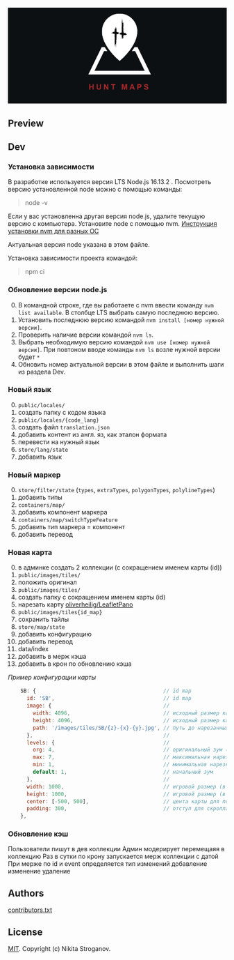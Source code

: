 ![LOGO](public/images/media/logo-dark-text-870x390.png)

## Preview

## Dev

### Установка зависимости

В разработке используется версия LTS Node.js 16.13.2 .
Посмотреть версию установленной node можно с помощью команды:

> node -v

Если у вас установленна другая версия node.js, удалите текущую версию с компьютера. Установите node c помощью nvm.
[Инструкция установки nvm для разных ОС ](https://github.com/nvm-sh/nvm#node-version-manager---)

Актуальная версия node указана в этом файле.

Установка зависимости проекта командой:

> npm ci

### Обновление версии node.js

0. В командной строке, где вы работаете с nvm ввести команду `nvm list available`. В столбце LTS выбрать самую последнюю версию.
1. Установить последнюю версию командой `nvm install [номер нужной версии]`.
2. Проверить наличие версии командой `nvm ls`.
3. Выбрать необходимую версию командой `nvm use [номер нужной версии]`. При повтоном вводе команды `nvm ls` возле нужной версии будет `*`
4. Обновить номер актуальной версии в этом файле и выполнить шаги из раздела Dev.

### Новый язык

0. `public/locales/`
1. создать папку с кодом языка
2. `public/locales/{code_lang}`
3. создать файл `translation.json`
4. добавить контент из англ. яз, как эталон формата
5. перевести на нужный язык
6. `store/lang/state`
7. добавить язык

### Новый маркер

0. `store/filter/state` (`types`, `extraTypes`, `polygonTypes`, `polylineTypes`)
1. добавить типы
2. `containers/map/`
3. добавить компонент маркера
4. `containers/map/switchTypeFeature`
5. добавить тип маркера = компонент
6. добавить перевод

### Новая карта

0. в админке создать 2 коллекции (с сокращением именем карты (id))
1. `public/images/tiles/`
2. положить оригинал
3. `public/images/tiles/`
4. создать папку с сокращением именем карты (id)
5. нарезать карту [oliverheilig/LeafletPano](https://github.com/oliverheilig/LeafletPano)
6. `public/images/tiles{id_map}`
7. сохранить тайлы
8. `store/map/state`
9. добавить конфигурацию
10. добавить перевод
11. data/index
12. добавить в мерж кэша
13. добавить в крон по обновлению кэша

_Пример конфигурации карты_

```js
    SB: {                                         // id map
      id: 'SB',                                   // id map
      image: {                                    //
        width: 4096,                              // исходный размер картинки
        height: 4096,                             // исходный размер картинки
        path: '/images/tiles/SB/{z}-{x}-{y}.jpg', // путь до нарезанных тайлов
      },                                          //
      levels: {                                   //
        org: 4,                                   // оригинальный зум (размер на зум в тайлах) взяьб из pano
        max: 7,                                   // максимальная нарезка, зум 7
        min: 1,                                   // минимальная нарезка, зум 1 (уменьшение исходника)
        default: 1,                               // начальный зум
      },                                          //
      width: 1000,                                // игровой размер (в метрах)
      height: 1000,                               // игровой размер (в метрах)
      center: [-500, 500],                        // цента карты для позиционирования
      padding: 300,                               // отступ для скролла
    },
```

### Обновление кэш

Пользователи пишут в дев коллекции
Админ модерирует перемещаяя в коллекцию
Раз в сутки по крону запускается мерж коллекции с датой
При мерже по id и event определяется тип изменений
добавление изменение удаление

## Authors

[contributors.txt](./public/contributors.txt)

## License

[MIT](https://github.com/Findoss/Hunt-map/blob/master/LICENSE). Copyright (c) Nikita Stroganov.
